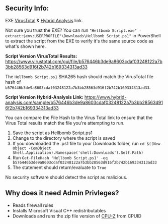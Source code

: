 ## Security Info:

EXE [VirusTotal](https://www.virustotal.com/gui/file/ddd64c954ffbcb41015f600f4db21ab61d82a54956077a2db12aafe9c9c308dd) & [Hybrid Analysis](https://www.hybrid-analysis.com/sample/ddd64c954ffbcb41015f600f4db21ab61d82a54956077a2db12aafe9c9c308dd) link.

Not sure you trust the EXE? You can run ``"Hellbomb Script.exe" -extract:$env:USERPROFILE"\Downloads\Hellbomb Script.ps1"`` in PowerShell to extract the script from the EXE to verify it's the same source code as what's shown here.

**Script Version VirusTotal Results:** https://www.virustotal.com/gui/file/b576446b3de9a8603cdaf03248122a7b3bb28563d916f2b742b169334313ad33

The ``Hellbomb Script.ps1`` SHA265 hash should match the VirusTotal file hash of ``b576446b3de9a8603cdaf03248122a7b3bb28563d916f2b742b169334313ad33``.

**Script Version Hybrid-Analysis Link:** https://www.hybrid-analysis.com/sample/b576446b3de9a8603cdaf03248122a7b3bb28563d916f2b742b169334313ad33

You can compare the File Hash to the Virus Total link to ensure that the Virus Total results match the file you're attempting to run.

1. Save the script as Hellbomb Script.ps1
2. Change to the directory where the script is saved
3. If you downloaded the .ps1 file to your Downloads folder, run ``cd $((New-Object -ComObject Shell.Application).Namespace('shell:Downloads').Self.Path)``
4. Run ``Get-FileHash 'Hellbomb Script.ps1' -eq b576446b3de9a8603cdaf03248122a7b3bb28563d916f2b742b169334313ad33``
5. The statement should return/evaluate to ``True``

No security software should detect the script as malicious.

## Why does it need Admin Privleges?
- Reads firewall rules
- Installs Microsoft Visual C++ redistributables
- Downloads and runs the zip file version of [CPU-Z](https://www.cpuid.com/softwares/cpu-z.html) from CPUID
